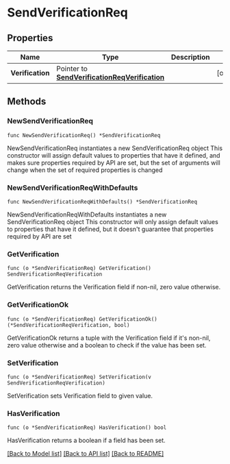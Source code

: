 # SendVerificationReq

## Properties

Name | Type | Description | Notes
------------ | ------------- | ------------- | -------------
**Verification** | Pointer to [**SendVerificationReqVerification**](SendVerificationReqVerification.md) |  | [optional] 

## Methods

### NewSendVerificationReq

`func NewSendVerificationReq() *SendVerificationReq`

NewSendVerificationReq instantiates a new SendVerificationReq object
This constructor will assign default values to properties that have it defined,
and makes sure properties required by API are set, but the set of arguments
will change when the set of required properties is changed

### NewSendVerificationReqWithDefaults

`func NewSendVerificationReqWithDefaults() *SendVerificationReq`

NewSendVerificationReqWithDefaults instantiates a new SendVerificationReq object
This constructor will only assign default values to properties that have it defined,
but it doesn't guarantee that properties required by API are set

### GetVerification

`func (o *SendVerificationReq) GetVerification() SendVerificationReqVerification`

GetVerification returns the Verification field if non-nil, zero value otherwise.

### GetVerificationOk

`func (o *SendVerificationReq) GetVerificationOk() (*SendVerificationReqVerification, bool)`

GetVerificationOk returns a tuple with the Verification field if it's non-nil, zero value otherwise
and a boolean to check if the value has been set.

### SetVerification

`func (o *SendVerificationReq) SetVerification(v SendVerificationReqVerification)`

SetVerification sets Verification field to given value.

### HasVerification

`func (o *SendVerificationReq) HasVerification() bool`

HasVerification returns a boolean if a field has been set.


[[Back to Model list]](../README.md#documentation-for-models) [[Back to API list]](../README.md#documentation-for-api-endpoints) [[Back to README]](../README.md)


